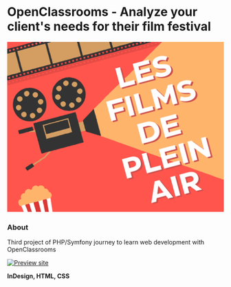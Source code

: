 # OpenClassrooms - Analyze your client's needs for their film festival

![OpenClassrooms banneer](./ressources/images/films_banner.png)

### About

Third project of PHP/Symfony journey to learn web development with OpenClassrooms

[![Preview site](https://img.shields.io/badge/Preview%20site--FF554D?style=for-the-badge&logo=html5&logoColor=white)](https://florianjourde.github.io/OpenClassrooms-3-Analyze-your-client-s-needs-for-their-film-festival/)

**InDesign, HTML, CSS**
